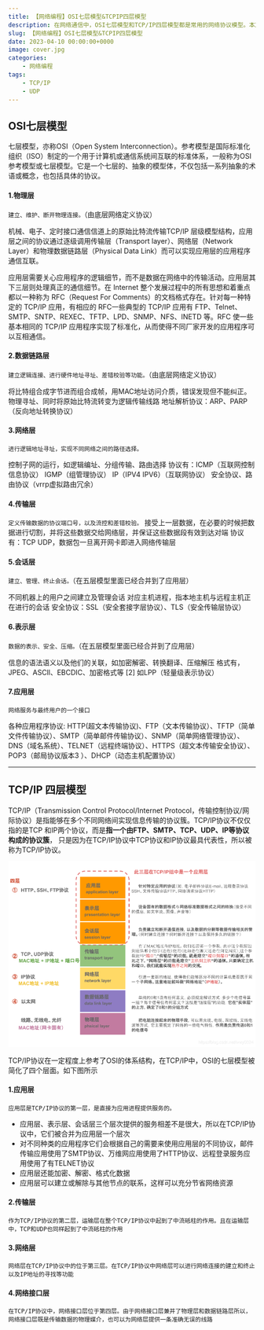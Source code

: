 ```yaml
---
title: 【网络编程】OSI七层模型&TCPIP四层模型
description: 在网络通信中，OSI七层模型和TCP/IP四层模型都是常用的网络协议模型。本篇文章将从OSI七层模型和TCP/IP四层模型的概念出发，介绍它们各自的层级结构、关键点和特点。
slug: 【网络编程】OSI七层模型&TCPIP四层模型
date: 2023-04-10 00:00:00+0000
image: cover.jpg
categories:
    - 网络编程
tags:
    - TCP/IP
    - UDP
---
```




## OSI七层模型

七层模型，亦称OSI（Open System Interconnection）。参考模型是国际标准化组织（ISO）制定的一个用于计算机或通信系统间互联的标准体系，一般称为OSI参考模型或七层模型。它是一个七层的、抽象的模型体，不仅包括一系列抽象的术语或概念，也包括具体的协议。

#### 1.物理层

`建立、维护、断开物理连接。`（由底层网络定义协议）

机械、电子、定时接口通信信道上的原始比特流传输TCP/IP 层级模型结构，应用层之间的协议通过逐级调用传输层（Transport layer）、网络层（Network Layer）和物理数据链路层（Physical Data Link）而可以实现应用层的应用程序通信互联。

应用层需要关心应用程序的逻辑细节，而不是数据在网络中的传输活动。应用层其下三层则处理真正的通信细节。在 Internet 整个发展过程中的所有思想和着重点都以一种称为 RFC（Request For Comments）的文档格式存在。针对每一种特定的 TCP/IP 应用，有相应的 RFC一些典型的 TCP/IP 应用有 FTP、Telnet、SMTP、SNTP、REXEC、TFTP、LPD、SNMP、NFS、INETD 等。RFC 使一些基本相同的 TCP/IP 应用程序实现了标准化，从而使得不同厂家开发的应用程序可以互相通信。

#### 2.数据链路层

`建立逻辑连接、进行硬件地址寻址、差错校验等功能。`（由底层网络定义协议）

将比特组合成字节进而组合成帧，用MAC地址访问介质，错误发现但不能纠正。
物理寻址、同时将原始比特流转变为逻辑传输线路
地址解析协议：ARP、PARP（反向地址转换协议）

#### 3.网络层

`进行逻辑地址寻址，实现不同网络之间的路径选择。`

控制子网的运行，如逻辑编址、分组传输、路由选择
协议有：ICMP（互联网控制信息协议） IGMP（组管理协议） IP（IPV4 IPV6）（互联网协议）
安全协议、路由协议（vrrp虚拟路由冗余）

#### 4.传输层

`定义传输数据的协议端口号，以及流控和差错校验。`
接受上一层数据，在必要的时候把数据进行切割，并将这些数据交给网络层，并保证这些数据段有效到达对端
协议有：TCP UDP，数据包一旦离开网卡即进入网络传输层

#### 5.会话层

`建立、管理、终止会话。`（在五层模型里面已经合并到了应用层）

不同机器上的用户之间建立及管理会话
对应主机进程，指本地主机与远程主机正在进行的会话
安全协议：SSL（安全套接字层协议）、TLS（安全传输层协议）

#### 6.表示层

`数据的表示、安全、压缩。`（在五层模型里面已经合并到了应用层）

信息的语法语义以及他们的关联，如加密解密、转换翻译、压缩解压
格式有，JPEG、ASCll、EBCDIC、加密格式等 [2]
如LPP（轻量级表示协议）

#### 7.应用层

`网络服务与最终用户的一个接口`

各种应用程序协议:
HTTP(超文本传输协议)、FTP（文本传输协议）、TFTP（简单文件传输协议）、SMTP（简单邮件传输协议）、SNMP（简单网络管理协议）、DNS（域名系统）、TELNET（远程终端协议）、HTTPS（超文本传输安全协议）、POP3（邮局协议版本3 ）、DHCP（动态主机配置协议）

---

## TCP/IP 四层模型

TCP/IP（Transmission Control Protocol/Internet Protocol，传输控制协议/网际协议）是指能够在多个不同网络间实现信息传输的协议簇。TCP/IP协议不仅仅指的是TCP 和IP两个协议，而是**指一个由FTP、SMTP、TCP、UDP、IP等协议构成的协议簇**， 只是因为在TCP/IP协议中TCP协议和IP协议最具代表性，所以被称为TCP/IP协议。

![20201028134158932](https://raw.githubusercontent.com/kurisaW/picbed/main/img2023/202304101020851.png)

TCP/IP协议在一定程度上参考了OSI的体系结构，在TCP/IP中，OSI的七层模型被简化了四个层面。如下图所示

#### 1.应用层

`应用层是TCP/IP协议的第一层，是直接为应用进程提供服务的。`

* 应用层、表示层、会话层三个层次提供的服务相差不是很大，所以在TCP/IP协议中，它们被合并为应用层一个层次
* 对不同种类的应用程序它们会根据自己的需要来使用应用层的不同协议，邮件传输应用使用了SMTP协议、万维网应用使用了HTTP协议、远程登录服务应用使用了有TELNET协议
* 应用层还能加密、解密、格式化数据
* 应用层可以建立或解除与其他节点的联系，这样可以充分节省网络资源

#### 2.传输层

`作为TCP/IP协议的第二层，运输层在整个TCP/IP协议中起到了中流砥柱的作用。且在运输层中，TCP和UDP也同样起到了中流砥柱的作用`

#### 3.网络层

`网络层在TCP/IP协议中的位于第三层。在TCP/IP协议中网络层可以进行网络连接的建立和终止以及IP地址的寻找等功能`

#### 4.网络接口层

`在TCP/IP协议中，网络接口层位于第四层。由于网络接口层兼并了物理层和数据链路层所以，网络接口层既是传输数据的物理媒介，也可以为网络层提供一条准确无误的线路`

